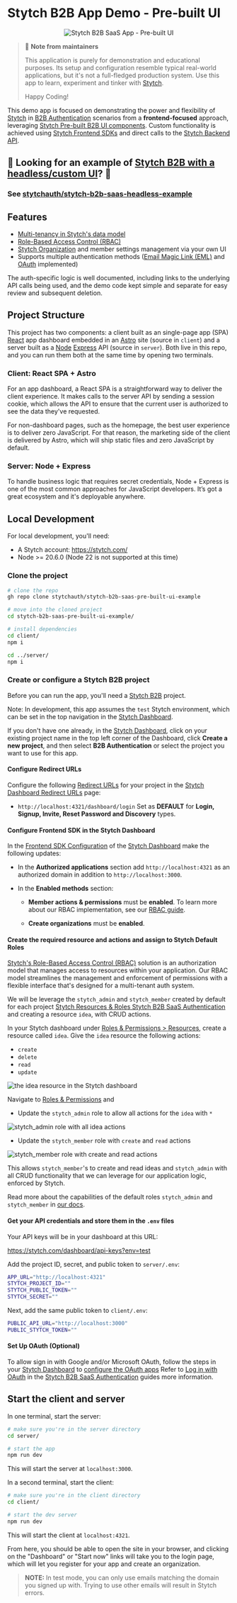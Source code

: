 # Stytch B2B App Demo - Pre-built UI

<p align="center">
  <img alt="Stytch B2B SaaS App - Pre-built UI" src="./doc/Stytch-B2B-app-prebuilt.png" />
</p>

> 💬 **Note from maintainers**
>
> This application is purely for demonstration and educational purposes. Its setup and configuration resemble typical real-world applications, but it's not a full-fledged production system. Use this app to learn, experiment and tinker with [Stytch][stytch].
>
> Happy Coding!

This demo app is focused on demonstrating the power and flexibility of [Stytch](stytch) in [B2B Authentication](https://stytch.com/b2b) scenarios from a **frontend-focused** approach, leveraging [Stytch Pre-built B2B UI components](https://stytch.com/docs/b2b/guides/ui-components/overview). Custom functionality is achieved using [Stytch Frontend SDKs](https://stytch.com/docs/b2b/guides/implementation/frontend-headless) and direct calls to the [Stytch Backend API](https://stytch.com/docs/b2b/guides/implementation/backend).


## 👀 Looking for an example of [Stytch B2B with a headless/custom UI][stytch-headless-ui]? 👀
### See [stytchauth/stytch-b2b-saas-headless-example][b2b-headless-ui-gh]

## Features

- [Multi-tenancy in Stytch's data model](https://stytch.com/docs/b2b/guides/multi-tenancy)
- [Role-Based Access Control (RBAC)](https://stytch.com/docs/b2b/guides/rbac/overview)
- [Stytch Organization](https://stytch.com/docs/b2b/guides/organizations/org-settings) and member settings management via your own UI
- Supports multiple authentication methods ([Email Magic Link (EML)](https://stytch.com/docs/b2b/guides/magic-links/overview) and [OAuth](https://stytch.com/docs/b2b/guides/oauth/overview) implemented)

The auth-specific logic is well documented, including links to the underlying API calls being used, and the demo code kept simple and separate for easy review and subsequent deletion.

## Project Structure

This project has two components: a client built as an single-page app (SPA) [React](https://react.dev) app dashboard embedded in an [Astro](https://astro.build) site (source in `client`) and a server built as a [Node](https://nodejs.org) [Express](https://expressjs.com) API (source in `server`). Both live in this repo, and you can run them both at the same time by opening two terminals.

### Client: React SPA + Astro

For an app dashboard, a React SPA is a straightforward way to deliver the client experience. It makes calls to the server API by sending a session cookie, which allows the API to ensure that the current user is authorized to see the data they've requested.

For non-dashboard pages, such as the homepage, the best user experience is to deliver zero JavaScript. For that reason, the marketing side of the client is delivered by Astro, which will ship static files and zero JavaScript by default.

### Server: Node + Express

To handle business logic that requires secret credentials, Node + Express is one of the most common approaches for JavaScript developers. It’s got a great ecosystem and it's deployable anywhere.

## Local Development

For local development, you'll need:

- A Stytch account: https://stytch.com/
- Node >= 20.6.0 (Node 22 is not supported at this time)

### Clone the project

```bash
# clone the repo
gh repo clone stytchauth/stytch-b2b-saas-pre-built-ui-example

# move into the cloned project
cd stytch-b2b-saas-pre-built-ui-example/

# install dependencies
cd client/
npm i

cd ../server/
npm i
```

### Create or configure a Stytch B2B project

Before you can run the app, you'll need a [Stytch B2B][stytch-b2b] project.

Note: In development, this app assumes the `test` Stytch environment, which can be set in the top navigation in the [Stytch Dashboard][stytch-dashboard].

If you don't have one already, in the [Stytch Dashboard][stytch-dashboard], click on your existing project name in the top left corner of the Dashboard, click **Create a new project**, and then select **B2B Authentication** or select the project you want to use for this app.

#### Configure Redirect URLs

Configure the following [Redirect URLs](https://stytch.com/docs/b2b/guides/dashboard/redirect-urls) for your project in the [Stytch Dashboard Redirect URLs][stytch-dashboard-redirect-urls] page:

- `http://localhost:4321/dashboard/login` Set as **DEFAULT** for **Login, Signup, Invite, Reset Password and Discovery** types.

#### Configure Frontend SDK in the Stytch Dashboard

In the [Frontend SDK Configuration](https://stytch.com/dashboard/sdk-configuration) of the [Stytch Dashboard][stytch-dashboard] make the following updates:

- In the **Authorized applications** section add `http://localhost:4321` as an authorized domain in addition to `http://localhost:3000`.

- In the **Enabled methods** section:

  - **Member actions & permissions** must be **enabled**. To learn more about our RBAC implementation, see our [RBAC guide][stytch-rbac-guide].

  - **Create organizations** must be **enabled**.

#### Create the required resource and actions and assign to Stytch Default Roles

[Stytch's Role-Based Access Control (RBAC)](https://stytch.com/docs/b2b/guides/rbac/getting-started) solution is an authorization model that manages access to resources within your application. Our RBAC model streamlines the management and enforcement of permissions with a flexible interface that's designed for a multi-tenant auth system.

We will be leverage the `stytch_admin` and `stytch_member` created by default for each project [Stytch Resources & Roles Stytch B2B SaaS Authentication](https://stytch.com/docs/b2b/guides/rbac/stytch-defaults) and creating a resource `idea`, with CRUD actions.

In your Stytch dashboard under [Roles & Permissions > Resources](https://stytch.com/dashboard/rbac?env=test&type=Resources), create a resource called `idea`. Give the `idea` resource the following actions:

- `create`
- `delete`
- `read`
- `update`

![the idea resource in the Stytch dashboard](doc/dashboard-stytch-resources.jpg)

Navigate to [Roles & Permissions](https://stytch.com/dashboard/rbac?env=test&type=Roles) and

- Update the `stytch_admin` role to allow all actions for the `idea` with `*`

![stytch_admin role with all idea actions](doc/dashboard-stytch-admin-idea-config.png)

- Update the `stytch_member` role with `create` and `read` actions

![stytch_member role with create and read actions](doc/dashboard-stytch-member-idea-config.png)

This allows `stytch_member`'s to create and read ideas and `stytch_admin` with all CRUD functionality that we can leverage for our application logic, enforced by Stytch.

Read more about the capabilities of the default roles `stytch_admin` and `stytch_member` in [our docs](https://stytch.com/docs/b2b/guides/rbac/stytch-defaults).

#### Get your API credentials and store them in the `.env` files

Your API keys will be in your dashboard at this URL:

https://stytch.com/dashboard/api-keys?env=test

Add the project ID, secret, and public token to `server/.env`:

```bash
APP_URL="http://localhost:4321"
STYTCH_PROJECT_ID=""
STYTCH_PUBLIC_TOKEN=""
STYTCH_SECRET=""
```

Next, add the same public token to `client/.env`:

```bash
PUBLIC_API_URL="http://localhost:3000"
PUBLIC_STYTCH_TOKEN=""
```

#### Set Up OAuth (Optional)

To allow sign in with Google and/or Microsoft OAuth, follow the steps in your [Stytch Dashboard][stytch-dashboard] to [configure the OAuth apps](https://stytch.com/dashboard/oauth) Refer to [Log in with OAuth](https://stytch.com/docs/b2b/guides/oauth/login) in the [Stytch B2B SaaS Authentication](https://stytch.com/docs/b2b/guides/oauth/login) guides more information.

## Start the client and server

In one terminal, start the server:

```bash
# make sure you're in the server directory
cd server/

# start the app
npm run dev
```

This will start the server at `localhost:3000`.

In a second terminal, start the client:

```bash
# make sure you're in the client directory
cd client/

# start the dev server
npm run dev
```

This will start the client at `localhost:4321`.

From here, you should be able to open the site in your browser, and clicking on the "Dashboard" or "Start now" links will take you to the login page, which will let you register for your app and create an organization.

> **NOTE:** In test mode, you can only use emails matching the domain you signed up with. Trying to use other emails will result in Stytch errors.

[stytch]: https://stytch.com
[stytch-dashboard]: https://stytch.com/dashboard/
[stytch-dashboard-redirect-urls]: https://stytch.com/dashboard/redirect-urls
[stytch-b2b]: https://stytch.com/b2b
[stytch-rbac-guide]: https://stytch.com/docs/b2b/guides/rbac/overview

[stytch-headless-ui]: https://stytch.com/docs/b2b/guides/implementation/frontend-headless
[b2b-headless-ui-gh]: https://github.com/stytchauth/stytch-b2b-saas-headless-example